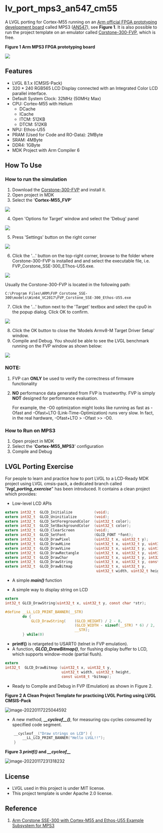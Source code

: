 # lv_port_mps3_an547_cm55
A LVGL porting for Cortex-M55 running on an [Arm official FPGA prototyping development board](https://developer.arm.com/tools-and-software/development-boards/fpga-prototyping-boards/mps3) called MPS3 ([AN547](https://developer.arm.com/tools-and-software/development-boards/fpga-prototyping-boards/download-fpga-images#)), see **Figure 1**. It is also possible to run the project template on an emulator called [Corstone-300-FVP](https://developer.arm.com/tools-and-software/open-source-software/arm-platforms-software/arm-ecosystem-fvps), which is free.



**Figure 1 Arm MPS3 FPGA prototyping board** 

![](https://developer.arm.com/-/media/Arm%20Developer%20Community/Images/Development%20Boards/Arm_MPS3_prototyping_system.png?revision=79a108aa-abe8-4a21-b453-ad6c2d6e82b2&h=409&w=400&hash=F7DEA4E2D2C854ECAC5BBCC8804D6107) 



## Features

- LVGL 8.1.x  (CMSIS-Pack)
- 320 * 240 RGB565 LCD Display connected with an Integrated Color LCD parallel interface. 
- Default System Clock: 32MHz (50MHz Max)
- CPU: Cortex-M55 with Helium
  - DCache
  - ICache
  - ITCM: 512KB
  - DTCM: 512KB
- NPU: Ethos-U55
- PRAM (Used for Code and RO-Data): 2MByte
- SRAM: 4MByte
- DDR4: 1GByte
- MDK Project with Arm Compiler 6



## How To Use

### How to run the simulation

1. Download the [Corstone-300-FVP](https://developer.arm.com/tools-and-software/open-source-software/arm-platforms-software/arm-ecosystem-fvps) and install it.
2. Open project in MDK
3. Select the '**Cortex-M55_FVP**'

![](./documents/pictures/configuration_selection) 

4. Open 'Options for Target' window and select the 'Debug' panel

![](./documents/pictures/debug_panel)

5.  Press 'Settings' button on the right corner

![](./documents/pictures/Model_Settings)

6.  Click the '...' button on the top-right corner, browse to the folder where Corstone-300-FVP is installed and and select the executable file, i.e. FVP_Corstone_SSE-300_EThos-U55.exe. 

![](./documents/pictures/FVP)

 Usually the Corstone-300-FVP is located in the following path:

```
C:\Program Files\ARM\FVP_Corstone_SSE-300\models\Win64_VC2017\FVP_Corstone_SSE-300_Ethos-U55.exe
```

7. Click the '...' button next to the 'Target' textbox and select the cpu0 in the popup dialog. Click OK to confirm.

![](./documents/pictures/select_cpu0)

8.  Click the OK button to close the 'Models Armv8-M Target Driver Setup' window.
9. Compile and Debug. You should be able to see the LVGL benchmark running on the FVP window as shown below:

![](./documents/pictures/fvp_demo) 

### NOTE: 

1. FVP can **ONLY** be used to verify the correctness of firmware functionality

2. **NO** performance data generated from FVP is trustworthy. FVP is simply **NOT** designed for performance evaluation. 

   For example, the -O0 optimization might looks like running as fast as -Ofast and -Ofast+LTO (Link-Time-Optimization) runs very slow.  In fact, in the real hardware, -Ofast+LTO > -Ofast >> -O0. 



### How to Run on MPS3

1. Open project in MDK
2. Select the '**Cortex-M55_MPS3**' configuration
3. Compile and Debug



## LVGL Porting Exercise 

For people to learn and practice how to port LVGL to a LCD-Ready MDK project using LVGL cmsis-pack, a dedicated branch called "***lvgl_porting_exercise***" has been introduced. It contains a clean project which provides:

- Low-level LCD APIs

```c
extern int32_t  GLCD_Initialize          (void);
extern int32_t  GLCD_Uninitialize        (void);
extern int32_t  GLCD_SetForegroundColor  (uint32_t color);
extern int32_t  GLCD_SetBackgroundColor  (uint32_t color);
extern int32_t  GLCD_ClearScreen         (void);
extern int32_t  GLCD_SetFont             (GLCD_FONT *font);
extern int32_t  GLCD_DrawPixel           (uint32_t x, uint32_t y);
extern int32_t  GLCD_DrawHLine           (uint32_t x, uint32_t y, uint32_t length);
extern int32_t  GLCD_DrawVLine           (uint32_t x, uint32_t y, uint32_t length);
extern int32_t  GLCD_DrawRectangle       (uint32_t x, uint32_t y, uint32_t width, uint32_t height);
extern int32_t  GLCD_DrawChar            (uint32_t x, uint32_t y, int32_t  ch);
extern int32_t  GLCD_DrawString          (uint32_t x, uint32_t y, const char *str);
extern int32_t  GLCD_DrawBitmap          (uint32_t x, uint32_t y, 
                                          uint32_t width, uint32_t height, const uint8_t *bitmap);
```



- A simple ***main()*** function

- A simple way to display string on LCD

```c
extern 
int32_t GLCD_DrawString(uint32_t x, uint32_t y, const char *str);

#define __LL_LCD_PRINT_BANNER(__STR)                                            \
        do {                                                                    \
            GLCD_DrawString(    (GLCD_HEIGHT) / 2 - 8,                          \
                                (GLCD_WIDTH - sizeof(__STR) * 6) / 2,           \
                                __STR);                                         \
        } while(0)
```



- **printf()** is retargeted to USART0 (telnet in FVP emulation).
- A function, ***GLCD_DrawBitmap()***,  for flushing display buffer to LCD, which supports window-mode (partial flush).

```c
extern 
int32_t  GLCD_DrawBitmap (uint32_t x, uint32_t y, 
                          uint32_t width, uint32_t height, 
                          const uint8_t *bitmap);
```

- Ready to Compile and Debug in FVP (Emulation) as shown in Figure 2.



**Figure 2 A Clean Project Template for practicing LVGL Porting using LVGL CMSIS-Pack** 

![image-20220117225044592](./documents/pictures/fvp_clean) 

- A new method, ***\_\_cycleof\_\_()***, for measuring cpu cycles consumed by specified code segment.

```c
    __cycleof__("Draw strings on LCD") {
        __LL_LCD_PRINT_BANNER("Hello LVGL!!");
    }
```



**Figure 3 *printf()* and *\_\_cycleof\_\_***

![image-20220117231318232](./documents/pictures/telnet_clean.png) 

## License

- LVGL used in this project is under MIT license.
- This project template is under Apache 2.0 license.



## Reference

1. [Arm Corstone SSE-300 with Cortex-M55 and Ethos-U55 Example Subsystem for MPS3](https://developer.arm.com/documentation/dai0547/c?_ga=2.157798205.688811587.1624957483-616249991.1623083451)



